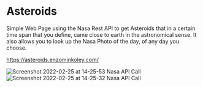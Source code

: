 # Asteroids

Simple Web Page using the Nasa Rest API to get Asteroids that in a certain time span that you define, came close to earth in the astronomical sense.
It also allows you to look up the Nasa Photo of the day, of any day you choose.

https://asteroids.enzominkoley.com/

![Screenshot 2022-02-25 at 14-25-53 Nasa API Call](https://user-images.githubusercontent.com/68021511/155722780-6d3f9c4d-f709-4e4f-ac57-002ba64e8245.png)
![Screenshot 2022-02-25 at 14-25-32 Nasa API Call](https://user-images.githubusercontent.com/68021511/155722818-bffe5b3c-9f49-473d-941d-e155691c8675.png)
